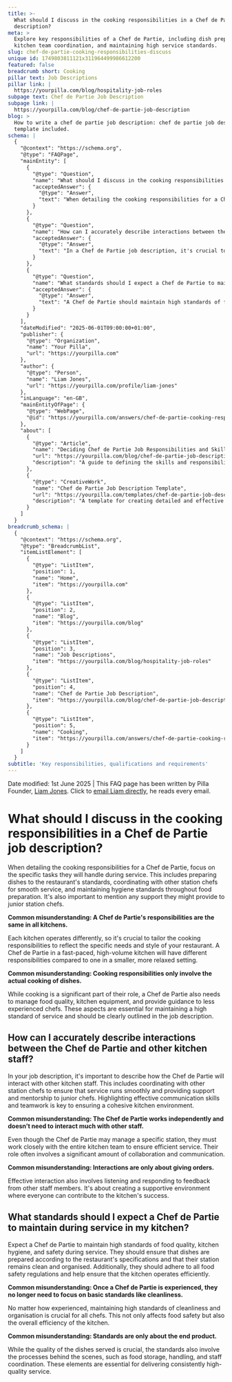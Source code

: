 ```yaml
---
title: >-
  What should I discuss in the cooking responsibilities in a Chef de Partie job
  description?
meta: >
  Explore key responsibilities of a Chef de Partie, including dish preparation,
  kitchen team coordination, and maintaining high service standards.
slug: chef-de-partie-cooking-responsibilities-discuss
unique id: 1749803811121x311964499986612200
featured: false
breadcrumb short: Cooking
pillar text: Job Descriptions
pillar link: |
  https://yourpilla.com/blog/hospitality-job-roles
subpage text: Chef de Partie Job Description
subpage link: |
  https://yourpilla.com/blog/chef-de-partie-job-description
blog: >
  How to write a chef de partie job description: chef de partie job description
  template included.
schema: |
  {
    "@context": "https://schema.org",
    "@type": "FAQPage",
    "mainEntity": [
      {
        "@type": "Question",
        "name": "What should I discuss in the cooking responsibilities in a Chef de Partie job description?",
        "acceptedAnswer": {
          "@type": "Answer",
          "text": "When detailing the cooking responsibilities for a Chef de Partie, focus on the specific tasks they will handle during service. Key areas to include are preparing dishes to the restaurant's standards, coordinating with other station chefs for smooth service, managing food quality, overseeing kitchen equipment, and maintaining hygiene throughout food preparation. Support to junior station chefs and adapting to the unique needs and style of the restaurant are also vital aspects."
        }
      },
      {
        "@type": "Question",
        "name": "How can I accurately describe interactions between the Chef de Partie and other kitchen staff?",
        "acceptedAnswer": {
          "@type": "Answer",
          "text": "In a Chef de Partie job description, it's crucial to describe their interactions with other kitchen staff as collaborative. The Chef de Partie should coordinate with other station chefs to ensure smooth service and provide support and mentorship to junior chefs. Emphasize the importance of effective communication skills and teamwork to foster a cohesive kitchen environment."
        }
      },
      {
        "@type": "Question",
        "name": "What standards should I expect a Chef de Partie to maintain during service in my kitchen?",
        "acceptedAnswer": {
          "@type": "Answer",
          "text": "A Chef de Partie should maintain high standards of food quality, kitchen hygiene, and safety during service. Expectations include preparing dishes according to the restaurant's specifications, keeping their station clean and organised, adhering to all food safety regulations, and contributing to the kitchen's overall efficiency."
        }
      }
    ],
    "dateModified": "2025-06-01T09:00:00+01:00",
    "publisher": {
      "@type": "Organization",
      "name": "Your Pilla",
      "url": "https://yourpilla.com"
    },
    "author": {
      "@type": "Person",
      "name": "Liam Jones",
      "url": "https://yourpilla.com/profile/liam-jones"
    },
    "inLanguage": "en-GB",
    "mainEntityOfPage": {
      "@type": "WebPage",
      "@id": "https://yourpilla.com/answers/chef-de-partie-cooking-responsibilities-discuss"
    },
    "about": [
      {
        "@type": "Article",
        "name": "Deciding Chef de Partie Job Responsibilities and Skills",
        "url": "https://yourpilla.com/blog/chef-de-partie-job-description",
        "description": "A guide to defining the skills and responsibilities necessary for a Chef de Partie in your kitchen."
      },
      {
        "@type": "CreativeWork",
        "name": "Chef de Partie Job Description Template",
        "url": "https://yourpilla.com/templates/chef-de-partie-job-description",
        "description": "A template for creating detailed and effective job descriptions for the role of Chef de Partie."
      }
    ]
  }
breadcrumb_schema: |
  {
    "@context": "https://schema.org",
    "@type": "BreadcrumbList",
    "itemListElement": [
      {
        "@type": "ListItem",
        "position": 1,
        "name": "Home",
        "item": "https://yourpilla.com"
      },
      {
        "@type": "ListItem",
        "position": 2,
        "name": "Blog",
        "item": "https://yourpilla.com/blog"
      },
      {
        "@type": "ListItem",
        "position": 3,
        "name": "Job Descriptions",
        "item": "https://yourpilla.com/blog/hospitality-job-roles"
      },
      {
        "@type": "ListItem",
        "position": 4,
        "name": "Chef de Partie Job Description",
        "item": "https://yourpilla.com/blog/chef-de-partie-job-description"
      },
      {
        "@type": "ListItem",
        "position": 5,
        "name": "Cooking",
        "item": "https://yourpilla.com/answers/chef-de-partie-cooking-responsibilities-discuss"
      }
    ]
  }
subtitle: 'Key responsibilities, qualifications and requirements'
---
```


Date modified: 1st June 2025 | This FAQ page has been written by Pilla Founder, [Liam Jones](https://yourpilla.com/profile/liam-jones). Click to [email Liam directly](https://mailto:liam@yourpilla.com), he reads every email.

# What should I discuss in the cooking responsibilities in a Chef de Partie job description?

When detailing the cooking responsibilities for a Chef de Partie, focus on the specific tasks they will handle during service. This includes preparing dishes to the restaurant's standards, coordinating with other station chefs for smooth service, and maintaining hygiene standards throughout food preparation. It's also important to mention any support they might provide to junior station chefs.

**Common misunderstanding: A Chef de Partie's responsibilities are the same in all kitchens.**

Each kitchen operates differently, so it's crucial to tailor the cooking responsibilities to reflect the specific needs and style of your restaurant. A Chef de Partie in a fast-paced, high-volume kitchen will have different responsibilities compared to one in a smaller, more relaxed setting.

**Common misunderstanding: Cooking responsibilities only involve the actual cooking of dishes.**

While cooking is a significant part of their role, a Chef de Partie also needs to manage food quality, kitchen equipment, and provide guidance to less experienced chefs. These aspects are essential for maintaining a high standard of service and should be clearly outlined in the job description.

## How can I accurately describe interactions between the Chef de Partie and other kitchen staff?

In your job description, it's important to describe how the Chef de Partie will interact with other kitchen staff. This includes coordinating with other station chefs to ensure that service runs smoothly and providing support and mentorship to junior chefs. Highlighting effective communication skills and teamwork is key to ensuring a cohesive kitchen environment.

**Common misunderstanding: The Chef de Partie works independently and doesn’t need to interact much with other staff.**

Even though the Chef de Partie may manage a specific station, they must work closely with the entire kitchen team to ensure efficient service. Their role often involves a significant amount of collaboration and communication.

**Common misunderstanding: Interactions are only about giving orders.**

Effective interaction also involves listening and responding to feedback from other staff members. It's about creating a supportive environment where everyone can contribute to the kitchen's success.

## What standards should I expect a Chef de Partie to maintain during service in my kitchen?

Expect a Chef de Partie to maintain high standards of food quality, kitchen hygiene, and safety during service. They should ensure that dishes are prepared according to the restaurant's specifications and that their station remains clean and organised. Additionally, they should adhere to all food safety regulations and help ensure that the kitchen operates efficiently.

**Common misunderstanding: Once a Chef de Partie is experienced, they no longer need to focus on basic standards like cleanliness.**

No matter how experienced, maintaining high standards of cleanliness and organisation is crucial for all chefs. This not only affects food safety but also the overall efficiency of the kitchen.

**Common misunderstanding: Standards are only about the end product.**

While the quality of the dishes served is crucial, the standards also involve the processes behind the scenes, such as food storage, handling, and staff coordination. These elements are essential for delivering consistently high-quality service.
